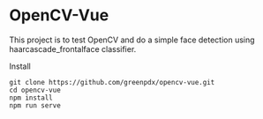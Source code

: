 # OpenCV-Vue

This project is to test OpenCV and do a simple face detection using haarcascade_frontalface classifier.


Install
```
git clone https://github.com/greenpdx/opencv-vue.git
cd opencv-vue
npm install
npm run serve
```
